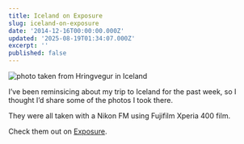 ```yaml
---
title: Iceland on Exposure
slug: iceland-on-exposure
date: '2014-12-16T00:00:00.000Z'
updated: '2025-08-19T01:34:07.000Z'
excerpt: ''
published: false
---
```

![photo taken from Hringvegur in Iceland](/img/iceland-on-exposure/hringvegur.jpg)

I’ve been reminsicing about my trip to Iceland for the past week, so I thought I’d share some of the photos I took there.

They were all taken with a Nikon FM using Fujifilm Xperia 400 film.

Check them out on [Exposure](https://jwiebe.exposure.co/iceland).
